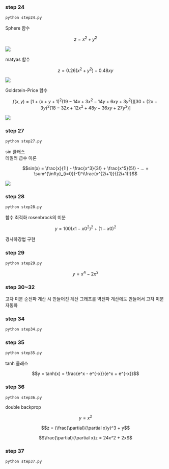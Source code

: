### step 24
```bash
python step24.py
```
Sphere 함수
```math
z = x^2 + y^2
```
![](sphere.png)

matyas 함수
```math
z = 0.26(x^2 + y^2) - 0.48xy
```
![](matyas.png)

Goldstein-Price 함수
```math
f(x,y) = [1 + (x + y + 1)^2(19 - 14x + 3x^2 - 14y + 6xy + 3y^2)]  
         [30 + (2x - 3y)^2(18 - 32x + 12x^2 + 48y - 36xy + 27y^2)]
```
![](goldstein.png)

### step 27
```bash
python step27.py
```
sin 클래스  
테일러 급수 이론
```math
sin(x) = \frac{x}{1!} - \frac{x^3}{3!} + \frac{x^5}{5!} - ... = \sum^{\infty}_{i=0}(-1)^i\frac{x^{2i+1}}{(2i+1)!}
```
![](taylor_sin.png)

### step 28
```bash
python step28.py
```
함수 최적화
rosenbrock의 미분
```math
y = 100(x1 - x0^2)^2 + (1 - x0)^2
```
경사하강법 구현

### step 29
```bash
python step29.py
```
```math
y = x^4 - 2x^2
```

### step 30~32
고차 미분
순전파 계산 시 만들어진 계산 그래프를 역전파 계산에도 만들어서 고차 미분 자동화

### step 34
```bash
python step34.py
```

### step 35
```bash
python step35.py
```
tanh 클래스
```math
y = tanh(x) = \frac{e^x - e^{-x}}{e^x + e^{-x}}
```

### step 36
```bash
python step36.py
```
double backprop
```math
y = x^2
```
```math
z = (\frac{\partial}{\partial x}y)^3 + y
```
```math
\frac{\partial}{\partial x}z = 24x^2 + 2x
```

### step 37
```bash
python step37.py
```